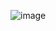![image](https://github.com/Rajesh192110536/CSA1369-TOC/assets/113626176/92771bfc-4a01-46bb-b291-7004d2e0ea62)
